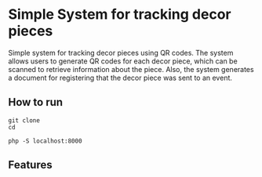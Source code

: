 # Simple System for tracking decor pieces
Simple system for tracking decor pieces using QR codes. The system allows users to generate QR codes for each decor piece, which can be scanned to retrieve information about the piece. Also, the system generates a document for registering that the decor piece was sent to an event.

## How to run
```
git clone
cd 

php -S localhost:8000
```


## Features

